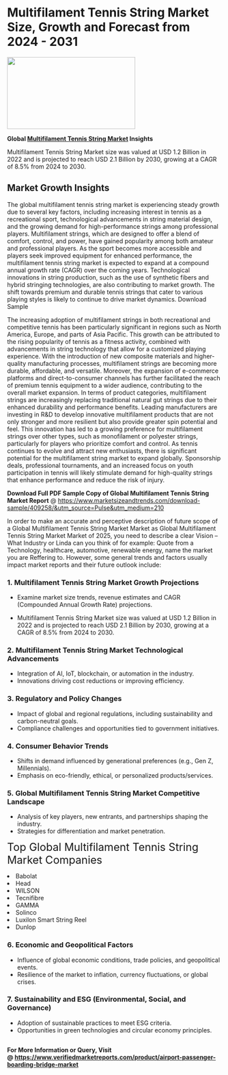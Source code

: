 <H1>Multifilament Tennis String Market Size, Growth and Forecast from 2024 - 2031</H1><img class="aligncenter size-medium wp-image-584254" src="https://thirdeyenews.in/wp-content/uploads/2024/09/Global-Market-Research-300x168.jpeg" alt="" width="300" height="168" /><p><strong>Global&nbsp;<a href="https://www.marketsizeandtrends.com/download-sample/409258/&amp;utm_source=Pulse&amp;utm_medium=210">Multifilament Tennis String Market</a> Insights</strong></p><p>Multifilament Tennis String Market size was valued at USD 1.2 Billion in 2022 and is projected to reach USD 2.1 Billion by 2030, growing at a CAGR of 8.5% from 2024 to 2030.</p><p><h2>Market Growth Insights</h2> <p>The global multifilament tennis string market is experiencing steady growth due to several key factors, including increasing interest in tennis as a recreational sport, technological advancements in string material design, and the growing demand for high-performance strings among professional players. Multifilament strings, which are designed to offer a blend of comfort, control, and power, have gained popularity among both amateur and professional players. As the sport becomes more accessible and players seek improved equipment for enhanced performance, the multifilament tennis string market is expected to expand at a compound annual growth rate (CAGR) over the coming years. Technological innovations in string production, such as the use of synthetic fibers and hybrid stringing technologies, are also contributing to market growth. The shift towards premium and durable tennis strings that cater to various playing styles is likely to continue to drive market dynamics. Download Sample</p> <p>The increasing adoption of multifilament strings in both recreational and competitive tennis has been particularly significant in regions such as North America, Europe, and parts of Asia Pacific. This growth can be attributed to the rising popularity of tennis as a fitness activity, combined with advancements in string technology that allow for a customized playing experience. With the introduction of new composite materials and higher-quality manufacturing processes, multifilament strings are becoming more durable, affordable, and versatile. Moreover, the expansion of e-commerce platforms and direct-to-consumer channels has further facilitated the reach of premium tennis equipment to a wider audience, contributing to the overall market expansion. In terms of product categories, multifilament strings are increasingly replacing traditional natural gut strings due to their enhanced durability and performance benefits. Leading manufacturers are investing in R&D to develop innovative multifilament products that are not only stronger and more resilient but also provide greater spin potential and feel. This innovation has led to a growing preference for multifilament strings over other types, such as monofilament or polyester strings, particularly for players who prioritize comfort and control. As tennis continues to evolve and attract new enthusiasts, there is significant potential for the multifilament string market to expand globally. Sponsorship deals, professional tournaments, and an increased focus on youth participation in tennis will likely stimulate demand for high-quality strings that enhance performance and reduce the risk of injury. </p><p><span class=""><strong>Download Full PDF Sample Copy of Global Multifilament Tennis String Market Report</strong> @ <a href="https://www.marketsizeandtrends.com/download-sample/409258/&amp;utm_source=Pulse&amp;utm_medium=210" target="_blank">https://www.marketsizeandtrends.com/download-sample/409258/&amp;utm_source=Pulse&amp;utm_medium=210</a></span></p><p>In order to make an accurate and perceptive description of future scope of a Global&nbsp;Multifilament Tennis String Market Market as Global&nbsp;Multifilament Tennis String Market Market of 2025, you need to describe a clear Vision &ndash; What Industry or Linda can you think of for example: Quote from a Technology, healthcare, automotive, renewable energy, name the market you are Reffering to. However, some general trends and factors usually impact market reports and their future outlook include:</p><h3>1.&nbsp;<strong>Multifilament Tennis String Market Growth Projections</strong></h3><ul><li>Examine market size trends, revenue estimates and CAGR (Compounded Annual Growth Rate) projections.</li><li><p>Multifilament Tennis String Market size was valued at USD 1.2 Billion in 2022 and is projected to reach USD 2.1 Billion by 2030, growing at a CAGR of 8.5% from 2024 to 2030.</p></li></ul><h3>2.&nbsp;<strong>Multifilament Tennis String Market Technological Advancements</strong></h3><ul><li>Integration of AI, IoT, blockchain, or automation in the industry.</li><li>Innovations driving cost reductions or improving efficiency.</li></ul><h3>3.&nbsp;<strong>Regulatory and Policy Changes</strong></h3><ul><li>Impact of global and regional regulations, including sustainability and carbon-neutral goals.</li><li>Compliance challenges and opportunities tied to government initiatives.</li></ul><h3>4.&nbsp;<strong>Consumer Behavior Trends</strong></h3><ul><li>Shifts in demand influenced by generational preferences (e.g., Gen Z, Millennials).</li><li>Emphasis on eco-friendly, ethical, or personalized products/services.</li></ul><h3>5.&nbsp;<strong>Global Multifilament Tennis String Market Competitive Landscape</strong></h3><ul><li>Analysis of key players, new entrants, and partnerships shaping the industry.</li><li>Strategies for differentiation and market penetration.</li></ul><p data-pm-slice="1 1 []"><span style="color: inherit; font-family: inherit; font-size: 25px;">Top Global Multifilament Tennis String Market Companies</span></p><div class="" data-test-id=""><p><li>Babolat</li><li> Head</li><li> WILSON</li><li> Tecnifibre</li><li> GAMMA</li><li> Solinco</li><li> Luxilon Smart String Reel</li><li> Dunlop</li></p></div><h3>6.&nbsp;<strong>Economic and Geopolitical Factors</strong></h3><ul><li>Influence of global economic conditions, trade policies, and geopolitical events.</li><li>Resilience of the market to inflation, currency fluctuations, or global crises.</li></ul><h3>7.&nbsp;<strong>Sustainability and ESG (Environmental, Social, and Governance)</strong></h3><ul><li>Adoption of sustainable practices to meet ESG criteria.</li><li>Opportunities in green technologies and circular economy principles.</li></ul><h2><strong style="font-size: 14px;">For More Information or Query, Visit @&nbsp;</strong><a style="background-color: #ffffff; font-size: 14px;" href="https://www.marketsizeandtrends.com/report/multifilament-tennis-string-market/" target="_blank">https://www.verifiedmarketreports.com/product/airport-passenger-boarding-bridge-market</a></h2>
